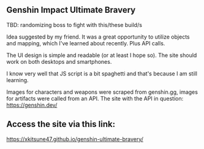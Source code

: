 ## Genshin Impact Ultimate Bravery

TBD: randomizing boss to fight with this/these build/s

Idea suggested by my friend.
It was a great opportunity to utilize objects and mapping, which I've learned about recently. Plus API calls.

The UI design is simple and readable (or at least I hope so). The site should work on both desktops and smartphones.

I know very well that JS script is a bit spaghetti and that's because I am still learning.

Images for characters and weapons were scraped from genshin.gg, images for artifacts were called from an API. The site with the API in question: https://genshin.dev/

## Access the site via this link:

https://xkitsune47.github.io/genshin-ultimate-bravery/

